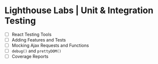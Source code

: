 # Lighthouse Labs | Unit & Integration Testing

* [ ] React Testing Tools
* [ ] Adding Features and Tests
* [ ] Mocking Ajax Requests and Functions
* [ ] `debug()` and `prettyDOM()`
* [ ] Coverage Reports
